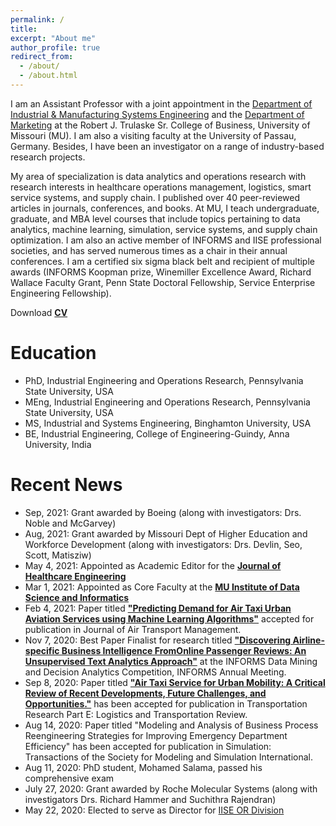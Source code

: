```yaml
---
permalink: /
title: 
excerpt: "About me"
author_profile: true
redirect_from: 
  - /about/
  - /about.html
---
```


I am an Assistant Professor with a joint appointment in the [Department of Industrial & Manufacturing Systems Engineering](https://engineering.missouri.edu/academics/imse/) and the [Department of Marketing](https://business.missouri.edu/departments-faculty/marketing-department) at the Robert J. Trulaske Sr. College of Business, University of Missouri (MU). I am also a visiting faculty at the University of Passau, Germany. Besides, I have been an investigator on a range of industry-based research projects.

My area of specialization is data analytics and operations research with research interests in healthcare operations management, logistics, smart service systems, and supply chain.  I published over 40 peer-reviewed articles in journals, conferences, and books. At MU,  I teach undergraduate, graduate, and MBA level courses that include topics pertaining to data analytics, machine learning, simulation, service systems, and supply chain optimization. I am also an active member of INFORMS and IISE professional societies, and has served numerous times as a chair in their annual conferences. I am a certified six sigma black belt and recipient of multiple awards (INFORMS Koopman prize, Winemiller Excellence Award, Richard Wallace Faculty Grant, Penn State Doctoral Fellowship, Service Enterprise Engineering Fellowship).

Download [**CV**](https://mailmissouri-my.sharepoint.com/:b:/g/personal/srinivassh_umsystem_edu/EZ22kiyEG5hDkNdmViZ8fssBaYImN0xUSXlmWEQBEysY0w?e=Lanar8) 

Education
======
* PhD, Industrial Engineering and Operations Research, Pennsylvania State University, USA
* MEng, Industrial Engineering and Operations Research, Pennsylvania State University, USA
* MS, Industrial and Systems Engineering, Binghamton University, USA
* BE, Industrial Engineering, College of Engineering-Guindy, Anna University, India


Recent News
======
* Sep, 2021: Grant awarded by Boeing (along with investigators: Drs. Noble and McGarvey)
* Aug, 2021: Grant awarded by Missouri Dept of Higher Education and Workforce Development (along with investigators: Drs. Devlin, Seo, Scott, Matisziw)
* May 4, 2021: Appointed as Academic Editor for the [**Journal of Healthcare Engineering**](https://www.hindawi.com/journals/jhe/?utm_source=google&utm_medium=cpc&utm_campaign=HDW_MRKT_GBL_SUB_ADWO_PAI_DYNA_JOUR_X&gclid=Cj0KCQjwwLKFBhDPARIsAPzPi-LpaXRKWJgSBntlnfb9hsrUuMm9GKX5UaAOvTLeny-ETtKWhskzCHsaAjHNEALw_wcB)
* Mar 1, 2021: Appointed as Core Faculty at the [**MU Institute of Data Science and Informatics**](https://muidsi.missouri.edu/person/sharan-srinivas/)
* Feb 4, 2021: Paper titled [**"Predicting Demand for Air Taxi Urban Aviation Services using Machine Learning Algorithms"**](https://doi.org/10.1016/j.jairtraman.2021.102043) accepted for publication in Journal of Air Transport Management.
* Nov 7, 2020: Best Paper Finalist for research titled [**"Discovering  Airline-specific  Business  Intelligence  FromOnline  Passenger Reviews:  An  Unsupervised  Text  Analytics  Approach"**](https://www.informs.org/Recognizing-Excellence/Award-Recipients/Sharan-Srinivas) at the INFORMS Data Mining and Decision Analytics Competition, INFORMS Annual Meeting.
* Sep 8, 2020: Paper titled [**"Air Taxi Service for Urban Mobility: A Critical Review of Recent Developments, Future Challenges, and Opportunities."**](https://doi.org/10.1016/j.tre.2020.102090) has been accepted for publication in Transportation Research Part E: Logistics and Transportation Review.
* Aug 14, 2020: Paper titled "Modeling and Analysis of Business Process Reengineering Strategies for Improving Emergency Department Efficiency" has been accepted for publication in Simulation: Transactions of the Society for Modeling and Simulation International.
* Aug 11, 2020: PhD student, Mohamed Salama, passed his comprehensive exam
* July 27, 2020: Grant awarded by Roche Molecular Systems (along with investigators Drs. Richard Hammer and Suchithra Rajendran)
* May 22, 2020: Elected to serve as Director for [IISE OR Division](https://www.iise.org/Details.aspx?id=1132#or)
